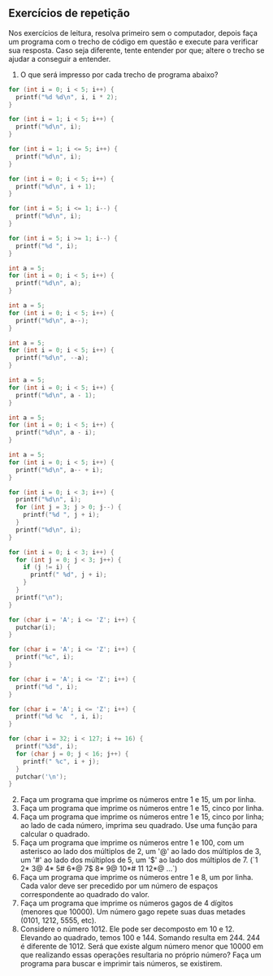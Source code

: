 ## Exercícios de repetição

Nos exercícios de leitura, resolva primeiro sem o computador, depois faça um programa com o trecho de código em questão e execute para verificar sua resposta. Caso seja diferente, tente entender por que; altere o trecho se ajudar a conseguir a entender.

1. O que será impresso por cada trecho de programa abaixo?
```c
for (int i = 0; i < 5; i++) {
  printf("%d %d\n", i, i * 2);
}
```
```c
for (int i = 1; i < 5; i++) {
  printf("%d\n", i);
}
```
```c
for (int i = 1; i <= 5; i++) {
  printf("%d\n", i);
}
```
```c
for (int i = 0; i < 5; i++) {
  printf("%d\n", i + 1);
}
```
```c
for (int i = 5; i <= 1; i--) {
  printf("%d\n", i);
}
```
```c
for (int i = 5; i >= 1; i--) {
  printf("%d ", i);
}
```
```c
int a = 5;
for (int i = 0; i < 5; i++) {
  printf("%d\n", a);
}
```
```c
int a = 5;
for (int i = 0; i < 5; i++) {
  printf("%d\n", a--);
}
```
```c
int a = 5;
for (int i = 0; i < 5; i++) {
  printf("%d\n", --a);
}
```
```c
int a = 5;
for (int i = 0; i < 5; i++) {
  printf("%d\n", a - 1);
}
```
```c
int a = 5;
for (int i = 0; i < 5; i++) {
  printf("%d\n", a - i);
}
```
```c
int a = 5;
for (int i = 0; i < 5; i++) {
  printf("%d\n", a-- + i);
}
```
```c
for (int i = 0; i < 3; i++) {
  printf("%d\n", i);
  for (int j = 3; j > 0; j--) {
    printf("%d ", j + i);
  }
  printf("%d\n", i);
}
```
```c
for (int i = 0; i < 3; i++) {
  for (int j = 0; j < 3; j++) {
    if (j != i) {
      printf(" %d", j + i);
    }
  }
  printf("\n");
}
```
```c
for (char i = 'A'; i <= 'Z'; i++) {
  putchar(i);
}
```
```c
for (char i = 'A'; i <= 'Z'; i++) {
  printf("%c", i);
}
```
```c
for (char i = 'A'; i <= 'Z'; i++) {
  printf("%d ", i);
}
```
```c
for (char i = 'A'; i <= 'Z'; i++) {
  printf("%d %c  ", i, i);
}
```
```c
for (char i = 32; i < 127; i += 16) {
  printf("%3d", i);
  for (char j = 0; j < 16; j++) {
    printf(" %c", i + j);
  }
  putchar('\n');
}
```

2. Faça um programa que imprime os números entre 1 e 15, um por linha.
2. Faça um programa que imprime os números entre 1 e 15, cinco por linha.
2. Faça um programa que imprime os números entre 1 e 15, cinco por linha; ao lado de cada número, imprima seu quadrado. Use uma função para calcular o quadrado.
2. Faça um programa que imprime os números entre 1 e 100, com um asterisco ao lado dos múltiplos de 2, um '@' ao lado dos múltiplos de 3, um '#' ao lado dos múltiplos de 5, um '$' ao lado dos múltiplos de 7. (`1 2* 3@ 4* 5# 6*@ 7$ 8* 9@ 10*# 11 12*@ ...`)
3. Faça um programa que imprime os números entre 1 e 8, um por linha. Cada valor deve ser precedido por um número de espaços correspondente ao quadrado do valor.
1. Faça um programa que imprime os números gagos de 4 dígitos (menores que 10000). Um número gago repete suas duas metades (0101, 1212, 5555, etc).
2. Considere o número 1012. Ele pode ser decomposto em 10 e 12. Elevando ao quadrado, temos 100 e 144. Somando resulta em 244. 244 é diferente de 1012. Será que existe algum número menor que 10000 em que realizando essas operações resultaria no próprio número? Faça um programa para buscar e imprimir tais números, se existirem.
